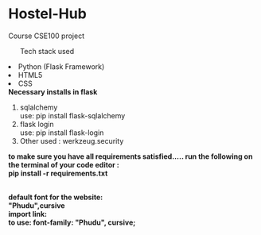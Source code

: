 <!-- @format -->

# Hostel-Hub

Course CSE100 project <br>

<ul>Tech stack used</ul>
<li>Python (Flask Framework)</li>
  <li>HTML5</li>
  <li>CSS</li>
</ul>
<b>Necessary installs in flask</b>
<ol type='1'>
  <li>sqlalchemy</li> 
  use: pip install flask-sqlalchemy  
  <li>flask login</li>
  use: pip install flask-login 
  <li> Other used : werkzeug.security </li>
</ol>
<b> to make sure you have all requirements satisfied..... run the following on the terminal of your code editor : <b> <br>
  pip install -r requirements.txt
  


<br> <b>default font for the website: <b>
<br> "Phudu",cursive
<br>import link: <link
      href="https://fonts.googleapis.com/css2?family=Open+Sans:wght@300&family=Phudu:wght@600&display=swap"
      rel="stylesheet"
    />
<br>to use: font-family: "Phudu", cursive;

